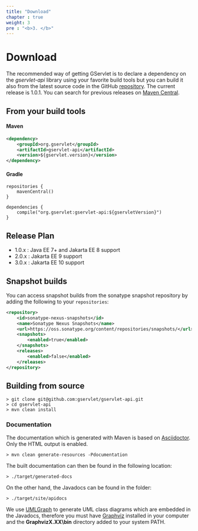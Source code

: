 ```yaml
---
title: "Download"
chapter : true
weight: 3
pre : "<b>3. </b>"
---
```


# Download

The recommended way of getting GServlet is to declare a dependency on the _gservlet-api_ library using your favorite build tools but you can build it also from the latest source code in the GitHub [repository](https://github.com/GServlet/gservlet-api). The current release is 1.0.1. You can search for previous releases on [Maven Central](https://mvnrepository.com/artifact/org.gservlet/gservlet-api).


## From your build tools

#### Maven

```xml
<dependency>
	<groupId>org.gservlet</groupId>
	<artifactId>gservlet-api</artifactId>
	<version>${gservlet.version}</version>
</dependency>
```

#### Gradle

```
repositories {
    mavenCentral()
}

dependencies {
    compile("org.gservlet:gservlet-api:${gservletVersion}")
}

```

## Release Plan

* 1.0.x : Java EE 7+ and Jakarta EE 8 support
* 2.0.x : Jakarta EE 9 support
* 3.0.x : Jakarta EE 10 support

## Snapshot builds

You can access snapshot builds from the sonatype snapshot repository by adding the following to your `repositories`:
```xml
<repository>
	<id>sonatype-nexus-snapshots</id>
	<name>Sonatype Nexus Snapshots</name>
	<url>https://oss.sonatype.org/content/repositories/snapshots/</url>
	<snapshots>
		<enabled>true</enabled>
	</snapshots>
	<releases>
		<enabled>false</enabled>
	</releases>
</repository>
```

## Building from source

    > git clone git@github.com:gservlet/gservlet-api.git
    > cd gservlet-api
    > mvn clean install


### Documentation

The documentation which is generated with Maven is based on [Asciidoctor](http://asciidoctor.org/). Only the HTML output is enabled.

    > mvn clean generate-resources -Pdocumentation

The built documentation can then be found in the following location:
  
    > ./target/generated-docs
    
On the other hand, the Javadocs can be found in the folder:

    > ./target/site/apidocs    

We use [UMLGraph](https://www.spinellis.gr/umlgraph/index.html) to generate UML class diagrams which are embedded in the Javadocs, therefore you must have [Graphviz](https://www.graphviz.org/) installed in your computer and the **GraphvizX.XX\bin** directory added to your system PATH.
